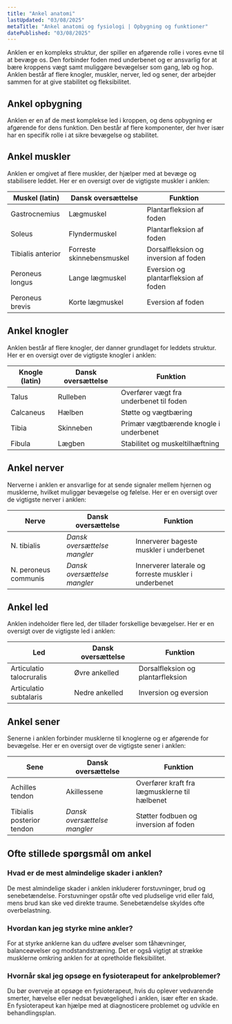 ```yaml
---
title: "Ankel anatomi"
lastUpdated: "03/08/2025"
metaTitle: "Ankel anatomi og fysiologi | Opbygning og funktioner"
datePublished: "03/08/2025"
---
```


Anklen er en kompleks struktur, der spiller en afgørende rolle i vores evne til at bevæge os. Den forbinder foden med underbenet og er ansvarlig for at bære kroppens vægt samt muliggøre bevægelser som gang, løb og hop. Anklen består af flere knogler, muskler, nerver, led og sener, der arbejder sammen for at give stabilitet og fleksibilitet.

## Ankel opbygning

Anklen er en af de mest komplekse led i kroppen, og dens opbygning er afgørende for dens funktion. Den består af flere komponenter, der hver især har en specifik rolle i at sikre bevægelse og stabilitet.

## Ankel muskler

Anklen er omgivet af flere muskler, der hjælper med at bevæge og stabilisere leddet. Her er en oversigt over de vigtigste muskler i anklen:

| Muskel (latin) | Dansk oversættelse | Funktion |
|---------------|---------------------|----------|
| Gastrocnemius | Lægmuskel | Plantarfleksion af foden |
| Soleus | Flyndermuskel | Plantarfleksion af foden |
| Tibialis anterior | Forreste skinnebensmuskel | Dorsalfleksion og inversion af foden |
| Peroneus longus | Lange lægmuskel | Eversion og plantarfleksion af foden |
| Peroneus brevis | Korte lægmuskel | Eversion af foden |

## Ankel knogler

Anklen består af flere knogler, der danner grundlaget for leddets struktur. Her er en oversigt over de vigtigste knogler i anklen:

| Knogle (latin) | Dansk oversættelse | Funktion |
|----------------|---------------------|----------|
| Talus | Rulleben | Overfører vægt fra underbenet til foden |
| Calcaneus | Hælben | Støtte og vægtbæring |
| Tibia | Skinneben | Primær vægtbærende knogle i underbenet |
| Fibula | Lægben | Stabilitet og muskeltilhæftning |

## Ankel nerver

Nerverne i anklen er ansvarlige for at sende signaler mellem hjernen og musklerne, hvilket muliggør bevægelse og følelse. Her er en oversigt over de vigtigste nerver i anklen:

| Nerve | Dansk oversættelse | Funktion |
|-------|---------------------|----------|
| N. tibialis | _Dansk oversættelse mangler_ | Innerverer bageste muskler i underbenet |
| N. peroneus communis | _Dansk oversættelse mangler_ | Innerverer laterale og forreste muskler i underbenet |

## Ankel led

Anklen indeholder flere led, der tillader forskellige bevægelser. Her er en oversigt over de vigtigste led i anklen:

| Led | Dansk oversættelse | Funktion |
|-----|---------------------|----------|
| Articulatio talocruralis | Øvre ankelled | Dorsalfleksion og plantarfleksion |
| Articulatio subtalaris | Nedre ankelled | Inversion og eversion |

## Ankel sener

Senerne i anklen forbinder musklerne til knoglerne og er afgørende for bevægelse. Her er en oversigt over de vigtigste sener i anklen:

| Sene | Dansk oversættelse | Funktion |
|------|---------------------|----------|
| Achilles tendon | Akillessene | Overfører kraft fra lægmusklerne til hælbenet |
| Tibialis posterior tendon | _Dansk oversættelse mangler_ | Støtter fodbuen og inversion af foden |

## Ofte stillede spørgsmål om ankel

### Hvad er de mest almindelige skader i anklen?

De mest almindelige skader i anklen inkluderer forstuvninger, brud og senebetændelse. Forstuvninger opstår ofte ved pludselige vrid eller fald, mens brud kan ske ved direkte traume. Senebetændelse skyldes ofte overbelastning.

### Hvordan kan jeg styrke mine ankler?

For at styrke anklerne kan du udføre øvelser som tåhævninger, balanceøvelser og modstandstræning. Det er også vigtigt at strække musklerne omkring anklen for at opretholde fleksibilitet.

### Hvornår skal jeg opsøge en fysioterapeut for ankelproblemer?

Du bør overveje at opsøge en fysioterapeut, hvis du oplever vedvarende smerter, hævelse eller nedsat bevægelighed i anklen, især efter en skade. En fysioterapeut kan hjælpe med at diagnosticere problemet og udvikle en behandlingsplan.